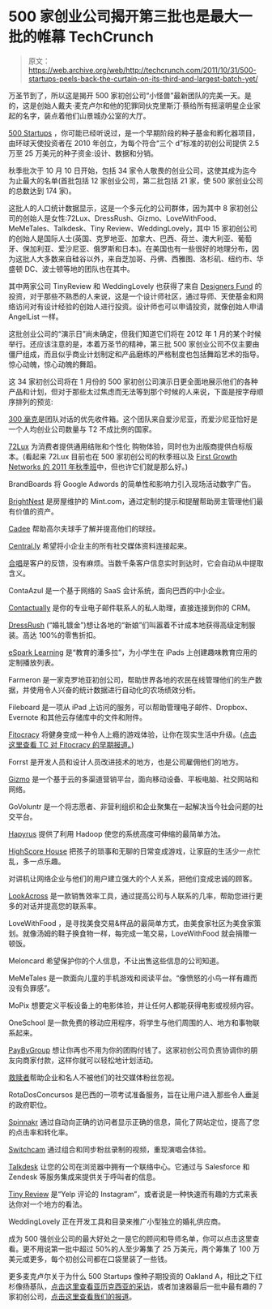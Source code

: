 # 500 家创业公司揭开第三批也是最大一批的帷幕 TechCrunch

> 原文：<https://web.archive.org/web/http://techcrunch.com/2011/10/31/500-startups-peels-back-the-curtain-on-its-third-and-largest-batch-yet/>

万圣节到了，所以这是揭开 500 家初创公司“小怪兽”最新团队的完美一天。是的，这是创始人戴夫·麦克卢尔和他的犯罪同伙克里斯汀·蔡给所有摇滚明星企业家起的名字，装点着他们山景城办公室的大厅。

[500 Startups](https://web.archive.org/web/20230203070344/http://www.crunchbase.com/financial-organization/500-startups) ，你可能已经听说过，是一个早期阶段的种子基金和孵化器项目，由环球天使投资者在 2010 年创立，为每个符合“三个 d”标准的初创公司提供 2.5 万至 25 万美元的种子资金:设计、数据和分销。

秋季批次于 10 月 10 日开始，包括 34 家令人敬畏的创业公司，这使其成为迄今为止最大的名单(首批包括 12 家创业公司，第二批包括 21 家，使 500 家创业公司的总数达到 174 家)。

这批人的人口统计数据显示，这是一个多元化的公司群体，因为其中 8 家初创公司的创始人是女性:72Lux、DressRush、Gizmo、LoveWithFood、MeMeTales、Talkdesk、Tiny Review、WeddingLovely，其中 15 家初创公司的创始人是国际人士(英国、克罗地亚、加拿大、巴西、荷兰、澳大利亚、葡萄牙、保加利亚、爱沙尼亚、俄罗斯和日本)。在美国也有一些很好的地理分布，因为这批人大多数来自硅谷以外，来自芝加哥、丹佛、西雅图、洛杉矶、纽约市、华盛顿 DC、波士顿等地的团队也在其中。

其中两家公司 TinyReview 和 WeddingLovely 也获得了来自 [Designers Fund](https://web.archive.org/web/20230203070344/http://thedesignerfund.com/) 的投资，对于那些不熟悉的人来说，这是一个设计师社区，通过导师、天使基金和网络访问对有设计经验的创始人进行投资。设计师也可以申请投资，就像创始人申请 AngelList 一样。

这批创业公司的“演示日”尚未确定，但我们知道它们将在 2012 年 1 月的某个时候举行。还应该注意的是，本着万圣节的精神，第三批 500 家创业公司不仅主要由僵尸组成，而且似乎商业计划制定和产品磨练的严格制度也包括舞蹈艺术的指导。惊心动魄，惊心动魄的舞蹈。

这 34 家初创公司将在 1 月份的 500 家初创公司演示日更全面地展示他们的各种产品和计划，但对于那些太过焦虑而无法等到那个时候的人来说，下面是按字母顺序排列的预览:

[300 毫克](https://web.archive.org/web/20230203070344/http://300.mg/)是团队对话的优先收件箱。这个团队来自爱沙尼亚，而爱沙尼亚恰好是一个人均创业公司数量与 T2 不成比例的国家。

[72Lux](https://web.archive.org/web/20230203070344/http://www.72lux.com/) 为消费者提供通用结账和个性化
购物体验，同时也为出版商提供白标版本。(看起来 72Lux 目前也在 500 家初创公司的秋季班以及 [First Growth Networks 的 2011 年秋季班](https://web.archive.org/web/20230203070344/https://techcrunch.com/2011/10/22/up-and-coming-accelerator-first-growth-venture-networks-introduces-sixteen-cool-new-startups/)中，但也许它们就是那么好。)

BrandBoards 将 Google Adwords 的简单性和影响力引入现场活动数字广告。

[BrightNest](https://web.archive.org/web/20230203070344/http://brightnest.com/) 是房屋维护的 Mint.com，通过定制的提示和提醒帮助房主管理他们最有价值的资产。

[Cadee](https://web.archive.org/web/20230203070344/http://cadee.co/) 帮助高尔夫球手了解并提高他们的球技。

[Central.ly](https://web.archive.org/web/20230203070344/http://central.ly/) 希望将小企业主的所有社交媒体资料连接起来。

[合唱](https://web.archive.org/web/20230203070344/http://www.getchorus.com/)是客户的反馈，没有麻烦。当数千条客户信息实时到达时，它会自动从中提取含义。

ContaAzul 是一个基于网络的 SaaS 会计系统，面向巴西的中小企业。

[Contactually](https://web.archive.org/web/20230203070344/http://www.contactually.com/) 是你的专业电子邮件联系人的私人助理，直接连接到你的 CRM。

[DressRush](https://web.archive.org/web/20230203070344/http://dressrush.com/ohhai?redirect=/) (“婚礼镀金”)想让各地的“新娘”们叫嚣着不计成本地获得高级定制服装。高达 100%的零售折扣。

[eSpark Learning](https://web.archive.org/web/20230203070344/http://esparklearning.com/) 是“教育的潘多拉”，为小学生在 iPads 上创建趣味教育应用的定制播放列表。

Farmeron 是一家克罗地亚初创公司，帮助世界各地的农民在线管理他们的生产数据，并使用令人兴奋的统计数据进行自动化的农场绩效分析。

Fileboard 是一项从 iPad 上访问的服务，可以帮助管理电子邮件、Dropbox、Evernote 和其他云存储库中的文件和附件。

[Fitocracy](https://web.archive.org/web/20230203070344/http://www.fitocracy.com/) 将健身变成一种令人上瘾的游戏体验，让你在现实生活中升级。([点击这里查看 TC 对 Fitocracy 的早期报道。](https://web.archive.org/web/20230203070344/https://techcrunch.com/2011/06/28/fitocracy-brings-games-and-social-to-your-workouts-invites-within/))

Forrst 是开发人员和设计人员改进技术的地方，也是公司雇佣他们的地方。

[Gizmo](https://web.archive.org/web/20230203070344/http://gizmo.com/) 是一个基于云的多渠道营销平台，面向移动设备、平板电脑、社交网站和网络。

GoVoluntr 是一个将志愿者、非营利组织和企业聚集在一起解决当今社会问题的社交平台。

[Hapyrus](https://web.archive.org/web/20230203070344/http://hapyrus.com/) 提供了利用 Hadoop 使您的系统高度可伸缩的最简单方法。

[HighScore House](https://web.archive.org/web/20230203070344/http://highscorehouse.com/) 把孩子的琐事和无聊的日常变成游戏，让家庭的生活少一点忙乱，多一点乐趣。

对讲机让网络企业与他们的用户建立强大的个人关系，把他们变成忠诚的顾客。

[LookAcross](https://web.archive.org/web/20230203070344/http://lookacross.com/) 是一款销售效率工具，通过提高公司与人联系的几率，帮助您进行更多的对话并提高您的联系率。

LoveWithFood ，是寻找美食交易&样品的最简单方式，由美食家社区为美食家策划。就像汤姆的鞋子换食物一样，每完成一笔交易，LoveWithFood 就会捐赠一顿饭。

Meloncard 希望保护你的个人信息，不让出售这些信息的公司知道。

MeMeTales 是一款面向儿童的手机游戏和阅读平台。“像愤怒的小鸟一样有趣而没有负罪感”。

MoPix 想要定义平板设备上的电影体验，并让任何人都能获得电影或视频内容。

OneSchool 是一款免费的移动应用程序，将学生与他们周围的人、地方和事物联系起来。

[PayByGroup](https://web.archive.org/web/20230203070344/http://paybygroup.com/) 想让你再也不用为你的团购付钱了。这家初创公司负责协调你的朋友向商家付款，这样你就可以轻松地计划活动。

[救赎者](https://web.archive.org/web/20230203070344/http://redeemr.com/)帮助企业和名人不被他们的社交媒体粉丝忽视。

RotaDosConcursos 是巴西的一项考试准备服务，旨在让用户进入那些令人垂涎的政府职位。

[Spinnakr](https://web.archive.org/web/20230203070344/http://spinnakr.com/) 通过自动向正确的访问者显示正确的信息，简化了网站定位，提高了您的点击率和转化率。

[Switchcam](https://web.archive.org/web/20230203070344/http://www.switchcam.com/) 通过组合和同步粉丝录制的视频，重现演唱会体验。

[Talkdesk](https://web.archive.org/web/20230203070344/http://talkdeskapp.com/) 让您的公司在浏览器中拥有一个联络中心。它通过与 Salesforce 和 Zendesk 等服务集成来提供关于呼叫者的信息。

[Tiny Review](https://web.archive.org/web/20230203070344/http://tinyreviewapp.com/) 是“Yelp 评论的 Instagram”，或者说是一种快速而有趣的方式来表达你对一个地方的看法。

WeddingLovely 正在开发工具和目录来推广小型独立的婚礼供应商。

成为 500 强创业公司的最大好处之一是它的顾问和导师名单，你可以点击这里查看。更不用说第一批中超过 50%的人至少筹集了 25 万美元，两个筹集了 100 万美元或更多，每个初创公司都在口袋里装了一些钱。

更多麦克卢尔关于为什么 500 Startups 像种子期投资的 Oakland A，相比之下红杉像扬基队，[点击这里查看亚历克西亚的采访](https://web.archive.org/web/20230203070344/https://techcrunch.com/2011/04/10/dave-mcclure-on-500-startups-if-sequoia-is-the-yankees-were-the-oakland-as/)，或者加速器最后一批中最有趣的 7 家初创公司，[点击这里查看我们的报道](https://web.archive.org/web/20230203070344/https://techcrunch.com/2011/08/17/500-startups/)。